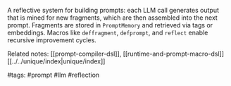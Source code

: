 A reflective system for building prompts: each LLM call generates output that is mined for new fragments, which are then assembled into the next prompt. Fragments are stored in `PromptMemory` and retrieved via tags or embeddings. Macros like `deffragment`, `defprompt`, and `reflect` enable recursive improvement cycles.

Related notes: [[prompt-compiler-dsl]], [[runtime-and-prompt-macro-dsl]] [[../../unique/index|unique/index]]

#tags: #prompt #llm #reflection

